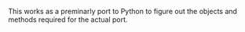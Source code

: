 This works as a preminarly port to Python to figure out the objects and methods required for the actual port.